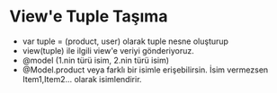 # View'e Tuple Taşıma



* var tuple = (product, user) olarak tuple nesne oluşturup
* view(tuple) ile ilgili view'e veriyi gönderiyoruz.
* @model (1.nin türü isim, 2.nin türü isim)
* @Model.product veya farklı bir isimle erişebilirsin. İsim vermezsen Item1,Item2... olarak isimlendirir.